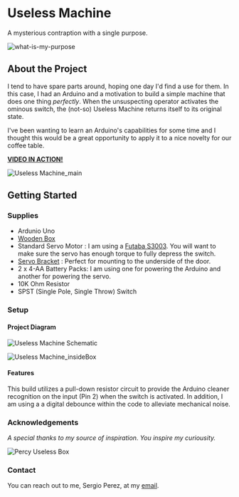# Useless Machine
A mysterious contraption with a single purpose.

![what-is-my-purpose](https://user-images.githubusercontent.com/15962563/190886483-8a41b292-ac67-48ad-af85-31dabe97b5ba.png)

## About the Project
I tend to have spare parts around, hoping one day I'd find a use for them. In this case, I had an Arduino and a motivation to build a simple machine that does one thing *perfectly*. When the unsuspecting operator activates the ominous switch, the (not-so) Useless Machine returns itself to its original state. 

I've been wanting to learn an Arduino's capabilities for some time and I thought this would be a great opportunity to apply it to a nice novelty for our coffee table.

[**VIDEO IN ACTION!**](https://youtube.com/shorts/QYdTbU0E2AE?feature=share)

![Useless Machine_main](https://user-images.githubusercontent.com/15962563/190889309-f7decbee-1d27-4654-83c6-d600c9b558a1.jpg)

## Getting Started
### Supplies
- Ardunio Uno
- [Wooden Box](https://www.michaels.com/wooden-box-by-artminds/10357776.html)
- Standard Servo Motor : I am using a [Futaba S3003](https://www.amazon.com/Futaba-FUTM0031-S3003-Standard-Servo/dp/B0015H2V72/). You will want to make sure the servo has enough torque to fully depress the switch.
- [Servo Bracket](https://www.amazon.com/gp/product/B07PQ12TXS/) : Perfect for mounting to the underside of the door.
- 2 x 4-AA Battery Packs: I am using one for powering the Arduino and another for powering the servo. 
- 10K Ohm Resistor
- SPST (Single Pole, Single Throw) Switch

### Setup
#### Project Diagram ####
![Useless Machine Schematic](https://user-images.githubusercontent.com/15962563/190888256-2d461236-8c5b-40c9-81d2-9f7f4ce36a88.png)

![Useless Machine_insideBox](https://user-images.githubusercontent.com/15962563/190889304-1dc83427-7704-4b44-96e2-efa837210e5a.jpg)

#### Features ####
This build utilizes a pull-down resistor circuit to provide the Arduino cleaner recognition on the input (Pin 2) when the switch is activated. In addition, I am using a a digital debounce within the code to alleviate mechanical noise.

### Acknowledgements ###
*A special thanks to my source of inspiration. You inspire my curiousity.*

![Percy Useless Box](https://user-images.githubusercontent.com/15962563/190889735-faf2587e-542d-499a-a450-f3c3591e5a18.png)

### Contact
You can reach out to me, Sergio Perez, at my [email](sperez.cpp@gmail.com).

